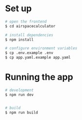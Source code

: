 # Set up

```bash
# open the frontend
$ cd airspacecalculator

# install dependencies
$ npm install

# configure environment variables
$ cp .env.example .env
$ cp app.yaml.example app.yaml
```

# Running the app

```bash
# development
$ npm run dev


# build
$ npm run build
```
